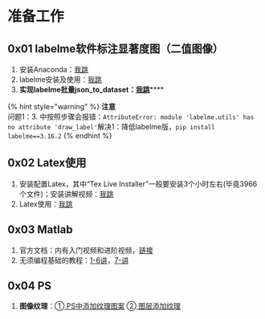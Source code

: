 # 准备工作

## 0x01 labelme软件标注显著度图（二值图像）

1. 安装Anaconda：[我跳](https://blog.csdn.net/ITLearnHall/article/details/81708148)
2. labelme安装及使用：[我跳](https://www.bilibili.com/video/av50300496?p=1)
3. **实现labelme批量json\_to\_dataset：**[**我跳**](https://blog.csdn.net/yql_617540298/article/details/81110685)\*\*\*\*

{% hint style="warning" %}
**注意**  
问题1：3. 中按照步骤会报错：`AttributeError: module 'labelme.utils' has no attribute 'draw_label'`解决1：降低labelme版，`pip install labelme==3.16.2`
{% endhint %}

## 0x02 Latex使用

1. 安装配置Latex，其中“Tex Live Installer”一般要安装3个小时左右\(毕竟3966个文件\)；安装讲解视频：[我跳](https://www.bilibili.com/video/av90629350?from=search&seid=9672896493142246187)
2. Latex使用：[我跳](https://wenku.baidu.com/view/15ac929251e2524de518964bcf84b9d528ea2cab.html)

## 0x03 Matlab

1. 官方文档：内有入门视频和进阶视频，[链接](https://ww2.mathworks.cn/help/index.html?s_tid=CRUX_lftnav)
2. 无须编程基础的教程：[1-6讲](https://www.bilibili.com/video/av7081367?p=1)，[7-讲](https://www.bilibili.com/video/av9810059/)

## 0x04 PS

1. **图像纹理**：①[ PS中添加纹理图案](https://jingyan.baidu.com/article/7c6fb4283f057580642c90e7.html)   ②[ 图层添加纹理](https://www.bilibili.com/video/av84432956)

